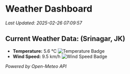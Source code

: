
# Weather Dashboard

_Last Updated: 2025-02-26 07:09:57_

## Current Weather Data: (Srinagar, JK)
- **Temperature:** 5.6 °C ![Temperature Badge](https://img.shields.io/badge/Temperature-Low%20Temp-blue)
- **Wind Speed:** 9.5 km/h ![Wind Speed Badge](https://img.shields.io/badge/Wind%20Speed-Light%20Wind-blue)

*Powered by Open-Meteo API*
